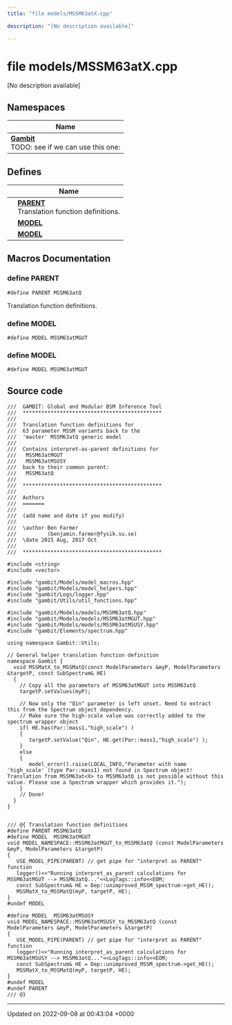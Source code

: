 ```yaml
---
title: "file models/MSSM63atX.cpp"

description: "[No description available]"

---
```


# file models/MSSM63atX.cpp

[No description available]

## Namespaces

| Name           |
| -------------- |
| **[Gambit](/documentation/code/namespaces/namespacegambit/)** <br>TODO: see if we can use this one:  |

## Defines

|                | Name           |
| -------------- | -------------- |
|  | **[PARENT](/documentation/code/files/mssm63atx_8cpp/#define-parent)** <br>Translation function definitions.  |
|  | **[MODEL](/documentation/code/files/mssm63atx_8cpp/#define-model)**  |
|  | **[MODEL](/documentation/code/files/mssm63atx_8cpp/#define-model)**  |




## Macros Documentation

### define PARENT

```
#define PARENT MSSM63atQ
```

Translation function definitions. 

### define MODEL

```
#define MODEL MSSM63atMGUT
```


### define MODEL

```
#define MODEL MSSM63atMGUT
```


## Source code

```
///  GAMBIT: Global and Modular BSM Inference Tool
///  *********************************************
///
///  Translation function definitions for
///  63 parameter MSSM variants back to the 
///  'master' MSSM63atQ generic model
///  
///  Contains interpret-as-parent definitions for
///   MSSM63atMGUT
///   MSSM63atMSUSY
///  back to their common parent:
///   MSSM63atQ
///
///  *********************************************
///
///  Authors
///  =======
///
///  (add name and date if you modify)
///
///  \author Ben Farmer
///          (benjamin.farmer@fysik.su.se)
///  \date 2015 Aug, 2017 Oct
///
///  *********************************************

#include <string>
#include <vector>

#include "gambit/Models/model_macros.hpp"
#include "gambit/Models/model_helpers.hpp"
#include "gambit/Logs/logger.hpp"
#include "gambit/Utils/util_functions.hpp"

#include "gambit/Models/models/MSSM63atQ.hpp"
#include "gambit/Models/models/MSSM63atMGUT.hpp"
#include "gambit/Models/models/MSSM63atMSUSY.hpp"
#include "gambit/Elements/spectrum.hpp"

using namespace Gambit::Utils;

// General helper translation function definition
namespace Gambit { 
  void MSSMatX_to_MSSMatQ(const ModelParameters &myP, ModelParameters &targetP, const SubSpectrum& HE)
  {
    // Copy all the parameters of MSSM63atMGUT into MSSM63atQ
    targetP.setValues(myP);

    // Now only the "Qin" parameter is left unset. Need to extract this from the Spectrum object dependency.
    // Make sure the high-scale value was correctly added to the spectrum wrapper object
    if( HE.has(Par::mass1,"high_scale") )
    {
       targetP.setValue("Qin", HE.get(Par::mass1,"high_scale") );
    }
    else
    {
       model_error().raise(LOCAL_INFO,"Parameter with name 'high_scale' (type Par::mass1) not found in Spectrum object! Translation from MSSM63at<X> to MSSM63atQ is not possible without this value. Please use a Spectrum wrapper which provides it.");
    }
    // Done!
  }
}


/// @{ Translation function definitions
#define PARENT MSSM63atQ
#define MODEL  MSSM63atMGUT
void MODEL_NAMESPACE::MSSM63atMGUT_to_MSSM63atQ (const ModelParameters &myP, ModelParameters &targetP)
{
   USE_MODEL_PIPE(PARENT) // get pipe for "interpret as PARENT" function
   logger()<<"Running interpret_as_parent calculations for MSSM63atMGUT --> MSSM63atQ..."<<LogTags::info<<EOM;
   const SubSpectrum& HE = Dep::unimproved_MSSM_spectrum->get_HE();
   MSSMatX_to_MSSMatQ(myP, targetP, HE);
}
#undef MODEL

#define MODEL  MSSM63atMSUSY
void MODEL_NAMESPACE::MSSM63atMSUSY_to_MSSM63atQ (const ModelParameters &myP, ModelParameters &targetP)
{
   USE_MODEL_PIPE(PARENT) // get pipe for "interpret as PARENT" function
   logger()<<"Running interpret_as_parent calculations for MSSM63atMSUSY --> MSSM63atQ..."<<LogTags::info<<EOM;
   const SubSpectrum& HE = Dep::unimproved_MSSM_spectrum->get_HE();
   MSSMatX_to_MSSMatQ(myP, targetP, HE);
}
#undef MODEL
#undef PARENT
/// @}
```


-------------------------------

Updated on 2022-09-08 at 00:43:04 +0000
